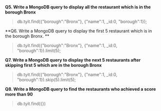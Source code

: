 **Q5. Write a MongoDB query to display all the restaurant which is in the borough 
Bronx**

> db.tyit.find({"borough":"Bronx"}, {"name":1, _id:0, "borough":1}); 

**Q6. Write a MongoDB query to display the first 5 restaurant which is in the borough 
Bronx.
**

> db.tyit.find({"borough":"Bronx"}, {"name":1, _id:0, "borough":1}).limit(5); 

**Q7. Write a MongoDB query to display the next 5 restaurants after skipping first 5 
which are in the borough Bronx**

> db.tyit.find({"borough":"Bronx"}, {"name":1, _id:0, "borough":1}).skip(5).limit(5); 

**Q8. Write a MongoDB query to find the restaurants who achieved a score more than 
90**

> db.tyit.find({})

